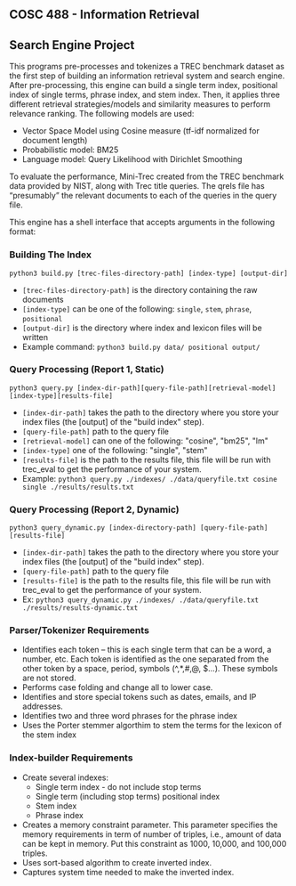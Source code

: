 ## COSC 488 - Information Retrieval 
## Search Engine Project

This programs pre-processes and tokenizes a TREC benchmark dataset as the first step of building an information retrieval system and search engine. After pre-processing, this engine can build a single term index, positional index of single terms, phrase index, and stem index. Then, it applies three different retrieval strategies/models and similarity measures to perform relevance ranking. The following models are used: 
* Vector Space Model using Cosine measure (tf-idf normalized for document length)
* Probabilistic model: BM25
* Language model: Query Likelihood with Dirichlet Smoothing 

To evaluate the performance, Mini-Trec created from the TREC benchmark data provided by NIST, along with Trec title queries. The qrels file has “presumably” the relevant documents to each of the queries in the query file. 

This engine has a shell interface that accepts arguments in the following format:

### Building The Index
`python3 build.py [trec-files-directory-path] [index-type] [output-dir]`

* `[trec-files-directory-path]`  is the directory containing the raw documents
* `[index-type]`  can be one of the following: `single`,  `stem`,  `phrase`, `positional`
* `[output-dir]` is the directory where index and lexicon files will be written
* Example command: `python3 build.py data/ positional output/`

### Query Processing (Report 1, Static) 
`python3 query.py [index-dir-path][query-file-path][retrieval-model][index-type][results-file]`

* `[index-dir-path]` takes the path to the directory where you store your index files (the [output] of the "build index" step).
* `[query-file-path]` path to the query file
* `[retrieval-model]` can one of the following: "cosine", "bm25", "lm"
* `[index-type]` one of the following: "single", "stem"
* `[results-file]` is the path to the results file, this file will be run with trec_eval to get the performance of your system. 
* Example: `python3 query.py ./indexes/ ./data/queryfile.txt cosine single ./results/results.txt`

### Query Processing (Report 2, Dynamic) 
`python3 query_dynamic.py [index-directory-path] [query-file-path] [results-file]`

* `[index-dir-path]` takes the path to the directory where you store your index files (the [output] of the "build index" step).
* `[query-file-path]` path to the query file
* `[results-file]` is the path to the results file, this file will be run with trec_eval to get the performance of your system. 
* Ex: `python3 query_dynamic.py ./indexes/ ./data/queryfile.txt ./results/results-dynamic.txt`

### Parser/Tokenizer Requirements
* Identifies each token – this is each single term that can be a word, a number, etc. Each token is identified as the one separated from the other token by a space, period, symbols (^,*,#,@, $…). These symbols are not stored. 
* Performs case folding and change all to lower case. 
* Identifies and store special tokens such as dates, emails, and IP addresses. 
* Identifies two and three word phrases for the phrase index
* Uses the Porter stemmer algorthim to stem the terms for the lexicon of the stem index

### Index-builder Requirements
* Create several indexes:
    - Single term index - do not include stop terms
    - Single term (including stop terms) positional index
    - Stem index
    - Phrase index
* Creates a memory constraint parameter. This parameter specifies the memory requirements in term of number of triples, i.e., amount of data can be kept in memory. Put this constraint as 1000, 10,000, and 100,000 triples. 
* Uses sort-based algorithm to create inverted index. 
* Captures system time needed to make the inverted index.


